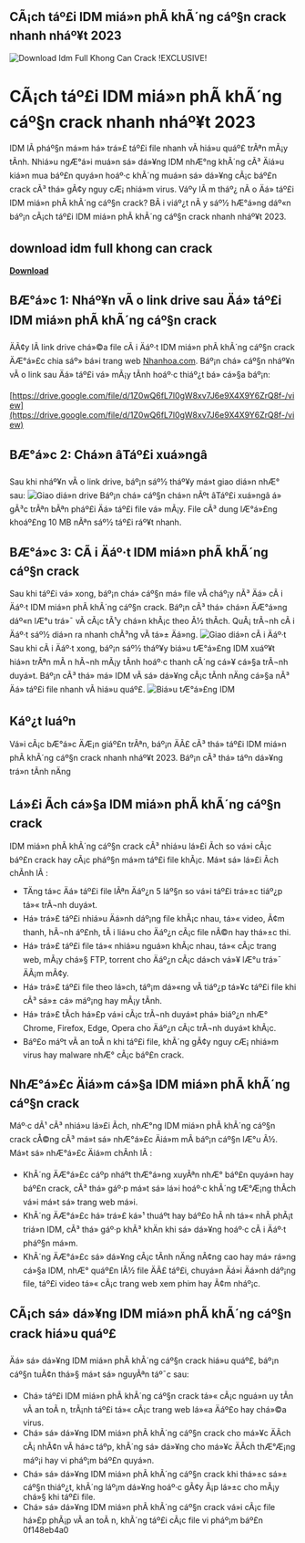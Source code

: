 ## CÃ¡ch táº£i IDM miá»n phÃ­ khÃ´ng cáº§n crack nhanh nháº¥t 2023

 
![Download Idm Full Khong Can Crack !EXCLUSIVE!](https://i.ytimg.com/vi/jHv63Uvk5VA/hqdefault.jpg?sqp=-oaymwEiCKgBEF5IWvKriqkDFQgBFQAAAAAYASUAAMhCPQCAokN4AQ==&rs=AOn4CLBSStWGrVn8BR-NDd9Xg6r5rsa5nA)

 
# CÃ¡ch táº£i IDM miá»n phÃ­ khÃ´ng cáº§n crack nhanh nháº¥t 2023
 
IDM lÃ  pháº§n má»m há» trá»£ táº£i file nhanh vÃ  hiá»u quáº£ trÃªn mÃ¡y tÃ­nh. Nhiá»u ngÆ°á»i muá»n sá»­ dá»¥ng IDM nhÆ°ng khÃ´ng cÃ³ Äiá»u kiá»n mua báº£n quyá»n hoáº·c khÃ´ng muá»n sá»­ dá»¥ng cÃ¡c báº£n crack cÃ³ thá» gÃ¢y nguy cÆ¡ nhiá»m virus. Váº­y lÃ m tháº¿ nÃ o Äá» táº£i IDM miá»n phÃ­ khÃ´ng cáº§n crack? BÃ i viáº¿t nÃ y sáº½ hÆ°á»ng dáº«n báº¡n cÃ¡ch táº£i IDM miá»n phÃ­ khÃ´ng cáº§n crack nhanh nháº¥t 2023.
 
## download idm full khong can crack


[**Download**](https://www.google.com/url?q=https%3A%2F%2Fssurll.com%2F2tKmxW&sa=D&sntz=1&usg=AOvVaw1NJ1byLMhjbpZH7LojTBcb)

 
## BÆ°á»c 1: Nháº¥n vÃ o link drive sau Äá» táº£i IDM miá»n phÃ­ khÃ´ng cáº§n crack
 
ÄÃ¢y lÃ  link drive chá»©a file cÃ i Äáº·t IDM miá»n phÃ­ khÃ´ng cáº§n crack ÄÆ°á»£c chia sáº» bá»i trang web [Nhanhoa.com](https://nhanhoa.com/tin-tuc/download-idm-mien-phi-khong-can-crack.html). Báº¡n chá» cáº§n nháº¥n vÃ o link sau Äá» táº£i vá» mÃ¡y tÃ­nh hoáº·c thiáº¿t bá» cá»§a báº¡n:
 
[https://drive.google.com/file/d/1Z0wQ6fL7l0gW8xv7J6e9X4X9Y6ZrQ8f-/view](https://drive.google.com/file/d/1Z0wQ6fL7l0gW8xv7J6e9X4X9Y6ZrQ8f-/view)
 
## BÆ°á»c 2: Chá»n âTáº£i xuá»ngâ
 
Sau khi nháº¥n vÃ o link drive, báº¡n sáº½ tháº¥y má»t giao diá»n nhÆ° sau:
 ![Giao diá»n drive](https://i.imgur.com/5jFqz5O.png) 
Báº¡n chá» cáº§n chá»n nÃºt âTáº£i xuá»ngâ á» gÃ³c trÃªn bÃªn pháº£i Äá» táº£i file vá» mÃ¡y. File cÃ³ dung lÆ°á»£ng khoáº£ng 10 MB nÃªn sáº½ táº£i ráº¥t nhanh.
 
## BÆ°á»c 3: CÃ i Äáº·t IDM miá»n phÃ­ khÃ´ng cáº§n crack
 
Sau khi táº£i vá» xong, báº¡n chá» cáº§n má» file vÃ  cháº¡y nÃ³ Äá» cÃ i Äáº·t IDM miá»n phÃ­ khÃ´ng cáº§n crack. Báº¡n cÃ³ thá» chá»n ÄÆ°á»ng dáº«n lÆ°u trá»¯ vÃ  cÃ¡c tÃ¹y chá»n khÃ¡c theo Ã½ thÃ­ch. QuÃ¡ trÃ¬nh cÃ i Äáº·t sáº½ diá»n ra nhanh chÃ³ng vÃ  tá»± Äá»ng.
 ![Giao diá»n cÃ i Äáº·t](https://i.imgur.com/5bEjHqN.png) 
Sau khi cÃ i Äáº·t xong, báº¡n sáº½ tháº¥y biá»u tÆ°á»£ng IDM xuáº¥t hiá»n trÃªn mÃ n hÃ¬nh mÃ¡y tÃ­nh hoáº·c thanh cÃ´ng cá»¥ cá»§a trÃ¬nh duyá»t. Báº¡n cÃ³ thá» má» IDM vÃ  sá»­ dá»¥ng cÃ¡c tÃ­nh nÄng cá»§a nÃ³ Äá» táº£i file nhanh vÃ  hiá»u quáº£.
 ![Biá»u tÆ°á»£ng IDM](https://i.imgur.com/4wzqMlP.png) 
## Káº¿t luáº­n
 
Vá»i cÃ¡c bÆ°á»c ÄÆ¡n giáº£n trÃªn, báº¡n ÄÃ£ cÃ³ thá» táº£i IDM miá»n phÃ­ khÃ´ng cáº§n crack nhanh nháº¥t 2023. Báº¡n cÃ³ thá» táº­n dá»¥ng trá»n tÃ­nh nÄng

## Lá»£i Ã­ch cá»§a IDM miá»n phÃ­ khÃ´ng cáº§n crack
 
IDM miá»n phÃ­ khÃ´ng cáº§n crack cÃ³ nhiá»u lá»£i Ã­ch so vá»i cÃ¡c báº£n crack hay cÃ¡c pháº§n má»m táº£i file khÃ¡c. Má»t sá» lá»£i Ã­ch chÃ­nh lÃ :
 
- TÄng tá»c Äá» táº£i file lÃªn Äáº¿n 5 láº§n so vá»i táº£i trá»±c tiáº¿p tá»« trÃ¬nh duyá»t.
- Há» trá»£ táº£i nhiá»u Äá»nh dáº¡ng file khÃ¡c nhau, tá»« video, Ã¢m thanh, hÃ¬nh áº£nh, tÃ i liá»u cho Äáº¿n cÃ¡c file nÃ©n hay thá»±c thi.
- Há» trá»£ táº£i file tá»« nhiá»u nguá»n khÃ¡c nhau, tá»« cÃ¡c trang web, mÃ¡y chá»§ FTP, torrent cho Äáº¿n cÃ¡c dá»ch vá»¥ lÆ°u trá»¯ ÄÃ¡m mÃ¢y.
- Há» trá»£ táº£i file theo lá»ch, táº¡m dá»«ng vÃ  tiáº¿p tá»¥c táº£i file khi cÃ³ sá»± cá» máº¡ng hay mÃ¡y tÃ­nh.
- Há» trá»£ tÃ­ch há»£p vá»i cÃ¡c trÃ¬nh duyá»t phá» biáº¿n nhÆ° Chrome, Firefox, Edge, Opera cho Äáº¿n cÃ¡c trÃ¬nh duyá»t khÃ¡c.
- Báº£o máº­t vÃ  an toÃ n khi táº£i file, khÃ´ng gÃ¢y nguy cÆ¡ nhiá»m virus hay malware nhÆ° cÃ¡c báº£n crack.

## NhÆ°á»£c Äiá»m cá»§a IDM miá»n phÃ­ khÃ´ng cáº§n crack
 
Máº·c dÃ¹ cÃ³ nhiá»u lá»£i Ã­ch, nhÆ°ng IDM miá»n phÃ­ khÃ´ng cáº§n crack cÅ©ng cÃ³ má»t sá» nhÆ°á»£c Äiá»m mÃ  báº¡n cáº§n lÆ°u Ã½. Má»t sá» nhÆ°á»£c Äiá»m chÃ­nh lÃ :

- KhÃ´ng ÄÆ°á»£c cáº­p nháº­t thÆ°á»ng xuyÃªn nhÆ° báº£n quyá»n hay báº£n crack, cÃ³ thá» gáº·p má»t sá» lá»i hoáº·c khÃ´ng tÆ°Æ¡ng thÃ­ch vá»i má»t sá» trang web má»i.
- KhÃ´ng ÄÆ°á»£c há» trá»£ ká»¹ thuáº­t hay báº£o hÃ nh tá»« nhÃ  phÃ¡t triá»n IDM, cÃ³ thá» gáº·p khÃ³ khÄn khi sá»­ dá»¥ng hoáº·c cÃ i Äáº·t pháº§n má»m.
- KhÃ´ng ÄÆ°á»£c sá»­ dá»¥ng cÃ¡c tÃ­nh nÄng nÃ¢ng cao hay má» rá»ng cá»§a IDM, nhÆ° quáº£n lÃ½ file ÄÃ£ táº£i, chuyá»n Äá»i Äá»nh dáº¡ng file, táº£i video tá»« cÃ¡c trang web xem phim hay Ã¢m nháº¡c.

## CÃ¡ch sá»­ dá»¥ng IDM miá»n phÃ­ khÃ´ng cáº§n crack hiá»u quáº£
 
Äá» sá»­ dá»¥ng IDM miá»n phÃ­ khÃ´ng cáº§n crack hiá»u quáº£, báº¡n cáº§n tuÃ¢n thá»§ má»t sá» nguyÃªn táº¯c sau:

- Chá» táº£i IDM miá»n phÃ­ khÃ´ng cáº§n crack tá»« cÃ¡c nguá»n uy tÃ­n vÃ  an toÃ n, trÃ¡nh táº£i tá»« cÃ¡c trang web lá»«a Äáº£o hay chá»©a virus.
- Chá» sá»­ dá»¥ng IDM miá»n phÃ­ khÃ´ng cáº§n crack cho má»¥c ÄÃ­ch cÃ¡ nhÃ¢n vÃ  há»c táº­p, khÃ´ng sá»­ dá»¥ng cho má»¥c ÄÃ­ch thÆ°Æ¡ng máº¡i hay vi pháº¡m báº£n quyá»n.
- Chá» sá»­ dá»¥ng IDM miá»n phÃ­ khÃ´ng cáº§n crack khi thá»±c sá»± cáº§n thiáº¿t, khÃ´ng láº¡m dá»¥ng hoáº·c gÃ¢y Ã¡p lá»±c cho mÃ¡y chá»§ khi táº£i file.
- Chá» sá»­ dá»¥ng IDM miá»n phÃ­ khÃ´ng cáº§n crack vá»i cÃ¡c file há»£p phÃ¡p vÃ  an toÃ n, khÃ´ng táº£i cÃ¡c file vi pháº¡m báº£n 0f148eb4a0
